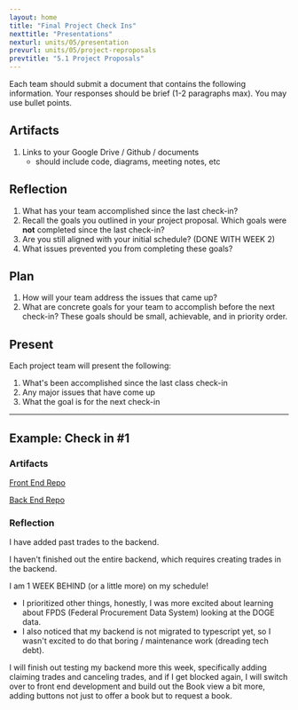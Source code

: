 ```yaml
---
layout: home
title: "Final Project Check Ins" 
nexttitle: "Presentations"
nexturl: units/05/presentation
prevurl: units/05/project-reproposals
prevtitle: "5.1 Project Proposals"
--- 
```


Each team should submit a document that contains the following information. Your responses should be brief (1-2 paragraphs max). You may use bullet points.

## Artifacts

1. Links to your Google Drive / Github / documents
   - should include code, diagrams, meeting notes, etc

## Reflection

1. What has your team accomplished since the last check-in?
2. Recall the goals you outlined in your project proposal. Which goals were **not** completed since the last check-in?
3. Are you still aligned with your initial schedule? (DONE WITH WEEK 2)
4. What issues prevented you from completing these goals?

## Plan

1. How will your team address the issues that came up?
2. What are concrete goals for your team to accomplish before the next check-in? These goals should be small, achievable, and in priority order.

## Present

Each project team will present the following:

   1. What's been accomplished since the last class check-in
   2. Any major issues that have come up
   3. What the goal is for the next check-in


--- 

## Example: Check in #1 

### Artifacts 

[Front End Repo](https://github.com/hm-web-dev/book-trading-example)

[Back End Repo](https://github.com/hm-web-dev/api-lab-example)

### Reflection

I have added past trades to the backend.

I haven't finished out the entire backend, which requires creating trades in the backend.

I am 1 WEEK BEHIND (or a little more) on my schedule!

- I prioritized other things, honestly, I was more excited about learning about FPDS (Federal Procurement Data System) looking at the DOGE data.
- I also noticed that my backend is not migrated to typescript yet, so I wasn't excited to do that boring / maintenance work (dreading tech debt).

I will finish out testing my backend more this week, specifically adding claiming trades and canceling trades, and if I get blocked again, I will switch over to front end development and build out the Book view a bit more, adding buttons not just to offer a book but to request a book.